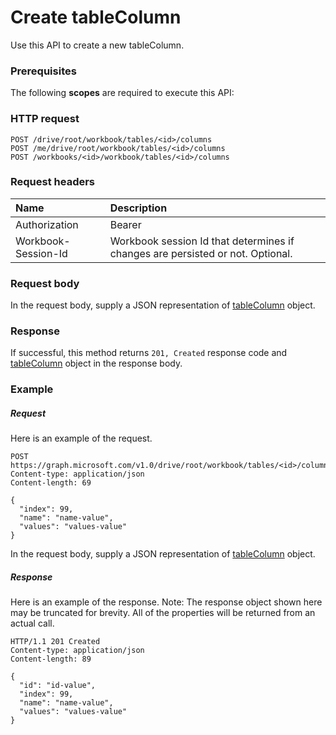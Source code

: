 # Create tableColumn

Use this API to create a new tableColumn.
### Prerequisites
The following **scopes** are required to execute this API: 
### HTTP request
<!-- { "blockType": "ignored" } -->
```http
POST /drive/root/workbook/tables/<id>/columns
POST /me/drive/root/workbook/tables/<id>/columns
POST /workbooks/<id>/workbook/tables/<id>/columns

```
### Request headers
| Name       | Description|
|:---------------|:----------|
| Authorization  | Bearer <code>|
| Workbook-Session-Id  | Workbook session Id that determines if changes are persisted or not. Optional.|

### Request body
In the request body, supply a JSON representation of [tableColumn](../resources/tablecolumn.md) object.


### Response
If successful, this method returns `201, Created` response code and [tableColumn](../resources/tablecolumn.md) object in the response body.

### Example
##### Request
Here is an example of the request.
<!-- {
  "blockType": "request",
  "name": "create_tablecolumn_from_table"
}-->
```http
POST https://graph.microsoft.com/v1.0/drive/root/workbook/tables/<id>/columns
Content-type: application/json
Content-length: 69

{
  "index": 99,
  "name": "name-value",
  "values": "values-value"
}
```
In the request body, supply a JSON representation of [tableColumn](../resources/tablecolumn.md) object.
##### Response
Here is an example of the response. Note: The response object shown here may be truncated for brevity. All of the properties will be returned from an actual call.
<!-- {
  "blockType": "response",
  "truncated": true,
  "@odata.type": "microsoft.graph.tablecolumn"
} -->
```http
HTTP/1.1 201 Created
Content-type: application/json
Content-length: 89

{
  "id": "id-value",
  "index": 99,
  "name": "name-value",
  "values": "values-value"
}
```

<!-- uuid: 8fcb5dbc-d5aa-4681-8e31-b001d5168d79
2015-10-25 14:57:30 UTC -->
<!-- {
  "type": "#page.annotation",
  "description": "Create tableColumn",
  "keywords": "",
  "section": "documentation",
  "tocPath": ""
}-->